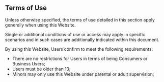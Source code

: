 ## Terms of Use

Unless otherwise specified, the terms of use detailed in this section apply generally when using this Website.

Single or additional conditions of use or access may apply in specific scenarios and in such cases are additionally indicated within this document.

By using this Website, Users confirm to meet the following requirements:

- There are no restrictions for Users in terms of being Consumers or Business Users;
- Users must be older than 13;
- Minors may only use this Website under parental or adult supervision;
